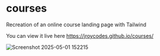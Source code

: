 # courses
Recreation of an online course landing page with Tailwind 

You can view it live here https://jroycodes.github.io/courses/

![Screenshot 2025-05-01 152215](https://github.com/user-attachments/assets/79821713-3641-4a8b-bb54-364393754367)
